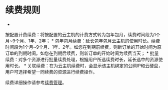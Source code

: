 # **续费规则**

* 
按配置计费续费：将按配置的云主机的计费方式转为包年包月，续费时间段为1个月~9个月、1年、2年；
* 
包年包月续费：延长包年包月云主机的使用时长。续费时间段为1个月~9个月、1年、2年。如您在到期前续费，则新订单的开始时间为原订单的到期时间。如您在到期后续费，则新订单的开始时间为续费当天；
* 
批量续费：对多个资源进行批量续费处理，根据用户所选续费时长，延长选中的资源使用时长。
* 
关联续费：在为云主机续费时，会显示该主机绑定的公网IP和云硬盘，用户可选择希望一同续费的资源进行续费操作。

续费详细操作请参考[续费管理](http://www.jdcloud.com/help/detail/1414/isCateLog/1)。